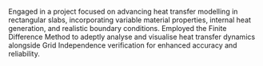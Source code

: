 Engaged in a project focused on advancing heat transfer modelling in rectangular slabs, incorporating variable material properties, internal heat generation, and realistic boundary conditions. Employed the Finite Difference Method to adeptly analyse and visualise heat transfer dynamics alongside Grid Independence verification for enhanced accuracy and reliability.
